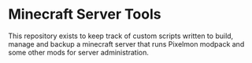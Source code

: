 # Minecraft Server Tools

This repository exists to keep track of custom scripts written to build, manage and backup a minecraft server that runs Pixelmon modpack and some other mods for server administration.
